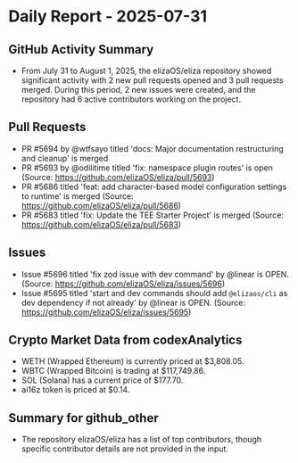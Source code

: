 # Daily Report - 2025-07-31

## GitHub Activity Summary
- From July 31 to August 1, 2025, the elizaOS/eliza repository showed significant activity with 2 new pull requests opened and 3 pull requests merged. During this period, 2 new issues were created, and the repository had 6 active contributors working on the project.

## Pull Requests
- PR #5694 by @wtfsayo titled 'docs: Major documentation restructuring and cleanup' is merged
- PR #5693 by @odilitime titled 'fix: namespace plugin routes' is open (Source: https://github.com/elizaOS/eliza/pull/5693)
- PR #5686 titled 'feat: add character-based model configuration settings to runtime' is merged (Source: https://github.com/elizaOS/eliza/pull/5686)
- PR #5683 titled 'fix: Update the TEE Starter Project' is merged (Source: https://github.com/elizaOS/eliza/pull/5683)

## Issues
- Issue #5696 titled 'fix zod issue with dev command' by @linear is OPEN. (Source: https://github.com/elizaOS/eliza/issues/5696)
- Issue #5695 titled 'start and dev commands should add `@elizaos/cli` as dev dependency if not already' by @linear is OPEN. (Source: https://github.com/elizaOS/eliza/issues/5695)

## Crypto Market Data from codexAnalytics
- WETH (Wrapped Ethereum) is currently priced at $3,808.05.
- WBTC (Wrapped Bitcoin) is trading at $117,749.86.
- SOL (Solana) has a current price of $177.70.
- ai16z token is priced at $0.14.

## Summary for github_other
- The repository elizaOS/eliza has a list of top contributors, though specific contributor details are not provided in the input.